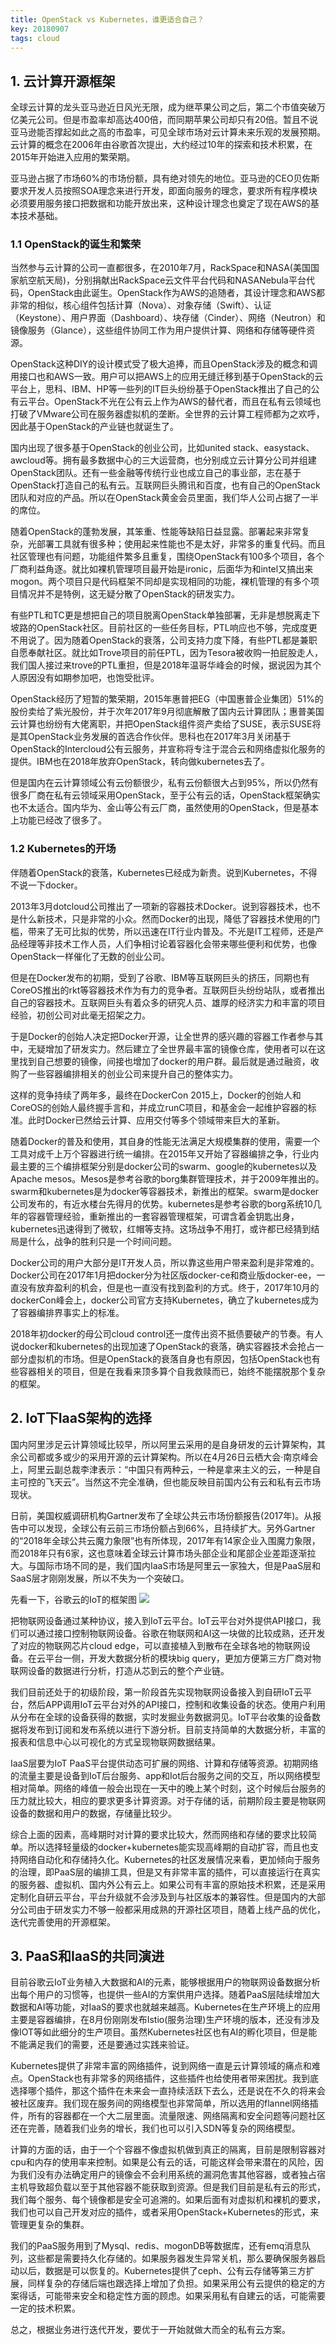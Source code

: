 ```yaml
---
title: OpenStack vs Kubernetes，谁更适合自己？
key: 20180907
tags: cloud
---
```


## 1. 云计算开源框架
全球云计算的龙头亚马逊近日风光无限，成为继苹果公司之后，第二个市值突破万亿美元公司。但是市盈率却高达400倍，而同期苹果公司却只有20倍。暂且不说亚马逊能否撑起如此之高的市盈率，可见全球市场对云计算未来乐观的发展预期。云计算的概念在2006年由谷歌首次提出，大约经过10年的探索和技术积累，在2015年开始进入应用的繁荣期。
<!--more-->

亚马逊占据了市场60%的市场份额，具有绝对领先的地位。亚马逊的CEO贝佐斯要求开发人员按照SOA理念来进行开发，即面向服务的理念，要求所有程序模块必须要用服务接口把数据和功能开放出来，这种设计理念也奠定了现在AWS的基本技术基础。

### 1.1 OpenStack的诞生和繁荣
当然参与云计算的公司一直都很多，在2010年7月，RackSpace和NASA(美国国家航空航天局)，分别捐献出RackSpace云文件平台代码和NASANebula平台代码，OpenStack由此诞生。OpenStack作为AWS的追随者，其设计理念和AWS都非常的相似，核心组件包括计算（Nova）、对象存储（Swift）、认证（Keystone）、用户界面（Dashboard）、块存储（Cinder）、网络（Neutron）和镜像服务（Glance），这些组件协同工作为用户提供计算、网络和存储等硬件资源。

OpenStack这种DIY的设计模式受了极大追捧，而且OpenStack涉及的概念和调用接口也和AWS一致。用户可以把AWS上的应用无缝迁移到基于OpenStack的云平台上，思科、IBM、HP等一些列的IT巨头纷纷基于OpenStack推出了自己的公有云平台。OpenStack不光在公有云上作为AWS的替代者，而且在私有云领域也打破了VMware公司在服务器虚拟机的垄断。全世界的云计算工程师都为之欢呼，因此基于OpenStack的产业链也就诞生了。

国内出现了很多基于OpenStack的创业公司，比如united stack、easystack、awcloud等。拥有最多数据中心的三大运营商，也分别成立云计算分公司并组建OpenStack团队。还有一些金融等传统行业也成立自己的事业部，志在基于OpenStack打造自己的私有云。互联网巨头腾讯和百度，也有自己的OpenStack团队和对应的产品。所以在OpenStack黄金会员里面，我们华人公司占据了一半的席位。

随着OpenStack的蓬勃发展，其笨重、性能等缺陷日益显露。部署起来非常复杂，光部署工具就有很多种；使用起来性能也不是太好，非常多的重复代码。而且社区管理也有问题，功能组件繁多且重复，围绕OpenStack有100多个项目，各个厂商利益角逐。就比如裸机管理项目最开始是ironic，后面华为和intel又搞出来mogon。两个项目只是代码框架不同却是实现相同的功能，裸机管理的有多个项目情况并不是特例，这无疑分散了OpenStack的研发实力。

有些PTL和TC更是想把自己的项目脱离OpenStack单独部署，无非是想脱离走下坡路的OpenStack社区。目前社区的一些任务目标，PTL响应也不够，完成度更不用说了。因为随着OpenStack的衰落，公司支持力度下降，有些PTL都是兼职自愿奉献社区。就比如Trove项目的前任PTL，因为Tesora被收购一拍屁股走人，我们国人接过来trove的PTL重担，但是2018年温哥华峰会的时候，据说因为其个人原因没有如期参加吧，也饱受批评。

OpenStack经历了短暂的繁荣期，2015年惠普把EG（中国惠普企业集团）51%的股份卖给了紫光股份，并于次年2017年9月彻底解散了国内云计算团队；惠普美国云计算也纷纷有大佬离职，并把OpenStack组件资产卖给了SUSE，表示SUSE将是其OpenStack业务发展的首选合作伙伴。思科也在2017年3月关闭基于OpenStack的Intercloud公有云服务，并宣称将专注于混合云和网络虚拟化服务的提供。IBM也在2018年放弃OpenStack，转向做kubernetes去了。

但是国内在云计算领域公有云份额很少，私有云份额很大占到95%，所以仍然有很多厂商在私有云领域采用OpenStack，至于公有云的话，OpenStack框架确实也不太适合。国内华为、金山等公有云厂商，虽然使用的OpenStack，但是基本上功能已经改了很多了。

### 1.2 Kubernetes的开场
伴随着OpenStack的衰落，Kubernetes已经成为新贵。说到Kubernetes，不得不说一下docker。

2013年3月dotcloud公司推出了一项新的容器技术Docker。说到容器技术，也不是什么新技术，只是非常的小众。然而Docker的出现，降低了容器技术使用的门槛，带来了无可比拟的优势，所以迅速在IT行业内普及。不光是IT工程师，还是产品经理等非技术工作人员，人们争相讨论着容器化会带来哪些便利和优势，也像OpenStack一样催化了无数的创业公司。

但是在Docker发布的初期，受到了谷歌、IBM等互联网巨头的挤压，同期也有CoreOS推出的rkt等容器技术作为有力的竞争者。互联网巨头纷纷站队，或者推出自己的容器技术。互联网巨头有着众多的研究人员、雄厚的经济实力和丰富的项目经验，初创公司对此毫无招架之力。

于是Docker的创始人决定把Docker开源，让全世界的感兴趣的容器工作者参与其中，无疑增加了研发实力。然后建立了全世界最丰富的镜像仓库，使用者可以在这里找到自己想要的镜像，间接也增加了docker的用户群。最后就是通过融资，收购了一些容器编排相关的创业公司来提升自己的整体实力。

这样的竞争持续了两年多，最终在DockerCon 2015上，Docker的创始人和CoreOS的创始人最终握手言和，并成立runC项目，和基金会一起维护容器的标准。此时Docker已然给云计算、应用交付等多个领域带来巨大的革新。


随着Docker的普及和使用，其自身的性能无法满足大规模集群的使用，需要一个工具对成千上万个容器进行统一编排。在2015年又开始了容器编排之争，行业内最主要的三个编排框架分别是docker公司的swarm、google的kubernetes以及Apache  mesos。Mesos是参考谷歌的borg集群管理技术，并于2009年推出的。swarm和kubernetes是为docker等容器技术，新推出的框架。swarm是docker公司发布的，有近水楼台先得月的优势。kubernetes是参考谷歌的borg系统10几年的容器管理经验，重新推出的一套容器管理框架，可谓含着金钥匙出身，kubernetes迅速得到了微软，红帽等支持。这场战争不用打，或许都已经猜到结局是什么，战争的胜利只是一个时间问题。

Docker公司的用户大部分是IT开发人员，所以靠这些用户带来盈利是非常难的。Docker公司在2017年1月把docker分为社区版docker-ce和商业版docker-ee，一直没有放弃盈利的机会，但是也一直没有找到盈利的方式。终于，2017年10月的dockerCon峰会上，docker公司官方支持Kubernetes，确立了kubernetes成为了容器编排界事实上的标准。

2018年初docker的母公司cloud control还一度传出资不抵债要破产的节奏。有人说docker和kubernetes的出现加速了OpenStack的衰落，确实容器技术会抢占一部分虚拟机的市场。但是OpenStack的衰落自身也有原因，包括OpenStack也有些容器相关的项目，但是在我看来顶多算个自我救赎而已，始终不能摆脱那个复杂的框架。

## 2. IoT下IaaS架构的选择
国内阿里涉足云计算领域比较早，所以阿里云采用的是自身研发的云计算架构，其余公司都或多或少的采用开源的云计算架构。所以在4月26日云栖大会·南京峰会上，阿里云副总裁李津表示：“中国只有两种云，一种是拿来主义的云，一种是自主可控的飞天云”。当然这不完全准确，但也能反映目前国内公有云和私有云市场现状。

日前，美国权威调研机构Gartner发布了全球公共云市场份额报告(2017年)。从报告中可以发现，全球公有云前三市场份额占到66%，且持续扩大。另外Gartner的“2018年全球公共云魔力象限”也有所体现，2017年有14家企业入围魔力象限，而2018年只有6家，这也意味着全球云计算市场头部企业和尾部企业差距逐渐拉大。与国际市场不同的是，我们国内IaaS市场是阿里云一家独大，但是PaaS层和SaaS层才刚刚发展，所以不失为一个突破口。

先看一下，谷歌云的IoT的框架图
![](/images/2018-09-07/google-iot.jpg)

把物联网设备通过某种协议，接入到IoT云平台。IoT云平台对外提供API接口，我们可以通过接口控制物联网设备。谷歌在物联网和AI这一块做的比较成熟，还开发了对应的物联网芯片cloud edge，可以直接植入到散布在全球各地的物联网设备。在云平台一侧，开发大数据分析的模块big query，更加方便第三方厂商对物联网设备的数据进行分析，打造从芯到云的整个产业链。

我们目前还处于的初级阶段，第一阶段首先实现物联网设备接入到自研IoT云平台，然后APP调用IoT云平台对外的API接口，控制和收集设备的状态。使用户利用从分布在全球的设备获得的数据，实时发掘业务数据洞见。IoT平台收集的设备数据将发布到订阅和发布系统以进行下游分析。目前支持简单的大数据分析，丰富的报表和信息中心以可视化的方式呈现物联网数据结果。 

IaaS层要为IoT PaaS平台提供动态可扩展的网络、计算和存储等资源。初期网络的流量主要是设备到IoT后台服务、app和Iot后台服务之间的交互，所以网络模型相对简单。网络的峰值一般会出现在一天中的晚上某个时刻，这个时候后台服务的压力就比较大，相应的要求更多计算资源。对于存储的话，前期阶段主要是物联网设备的数据和用户的数据，存储量比较少。

综合上面的因素，高峰期时对计算的要求比较大，然而网络和存储的要求比较简单。所以选择轻量级的docker+kubernetes能实现高峰期的自动扩容，而且也支持网络自动化和存储持久化。Kubernetes的社区发展情况来看，更加倾向于服务的治理，即PaaS层的编排工具，但是又有非常丰富的插件，可以直接运行在真实的服务器、虚拟机、国内外公有云上。如果公司有丰富的原始技术积累，还是采用定制化自研云平台，平台升级就不会涉及到与社区版本的兼容性。但是国内的大部分公司由于研发实力不够一般都采用成熟的开源社区项目，随着上线产品的优化，迭代完善使用的开源框架。

## 3. PaaS和IaaS的共同演进
目前谷歌云IoT业务植入大数据和AI的元素，能够根据用户的物联网设备数据分析出每个用户的习惯等，也提供一些AI的方案供用户选择。随着PaaS层陆续增加大数据和AI等功能，对IaaS的要求也就越来越高。Kubernetes在生产环境上的应用主要是容器编排，在8月份刚刚发布Istio(服务治理)生产环境的版本，还没有涉及像IOT等如此细分的生产项目。虽然Kubernetes社区也有AI的孵化项目，但是能不能满足我们的需要，还是要通过实践来验证。

Kubernetes提供了非常丰富的网络插件，说到网络一直是云计算领域的痛点和难点。OpenStack也有非常多的网络插件，这些插件也给使用者带来困扰。我到底选择哪个插件，那这个插件在未来会一直持续活跃下去么，还是说在不久的将来会被社区废弃。我们现在服务间的网络模型也非常简单，所以选用的flannel网络插件，所有的容器都在一个大二层里面。流量限速、网络隔离和安全问题等问题社区还在完善，随着我们业务的增长，我们也可以引入SDN等复杂的网络模型。

计算的方面的话，由于一个个容器不像虚拟机做到真正的隔离，目前是限制容器对cpu和内存的使用率来控制。如果是公有云的话，可能这样会带来潜在的风险，因为我们没有办法确定用户的镜像会不会利用系统的漏洞危害其他容器，或者独占宿主机导致超负载以至于其他容器不能获取到资源。但是我们目前是私有云的形式，我们每个服务、每个镜像都是安全可追溯的。如果后面有对虚拟机和裸机的要求，我们也可以自己开发对应的插件，或者采用OpenStack+Kubernetes的形式，来管理更复杂的集群。


我们的PaaS服务用到了Mysql、redis、mogonDB等数据库，还有emq消息队列，这些都是需要持久化存储的。如果服务器发生异常关机，那么要确保服务器启动以后，数据是可以恢复的。Kubernetes提供了ceph、公有云存储等第三方扩展，同样复杂的存储后端也跟选择上增加了负担。如果采用公有云提供的稳定的方案得话，可能带来安全和稳定性方面的顾虑。如果采用私有自建云的话，可能需要一定的技术积累。

总之，根据业务进行迭代开发，要优于一开始就做大而全的私有云方案。